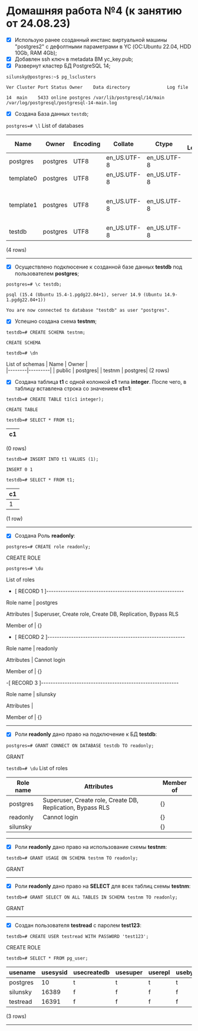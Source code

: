 # Домашняя работа №4 (к занятию от 24.08.23)

- [x] Использую ранее созданный инстанс виртуальной машины "postgres2" с дефолтными параметрами в YC (ОС:Ubuntu 22.04, HDD 10Gb, RAM 4Gb);
- [x] Добавлен ssh ключ в metadata ВМ yc_key.pub;
- [x] Развернут кластер БД PostgreSQL 14;

`silunsky@postgres:~$ pg_lsclusters`

`Ver Cluster Port Status Owner    Data directory              Log file`

`14  main    5433 online postgres /var/lib/postgresql/14/main /var/log/postgresql/postgresql-14-main.log`

- [x] Создана База данных `testdb`;

`postgres=# \l`
                                                List of databases                                                  
                                                
|   Name    |  Owner   | Encoding |   Collate   |    Ctype    | ICU Locale | Locale Provider |   Access privileges   |
|-----------|----------|----------|-------------|-------------|------------|-----------------|----------------------- |
| postgres  | postgres | UTF8     | en_US.UTF-8 | en_US.UTF-8 |            | libc            |                        |
| template0 | postgres | UTF8     | en_US.UTF-8 | en_US.UTF-8 |            | libc            | =c/postgres          + |
|           |          |          |             |             |            |                 | postgres=CTc/postgres  |
| template1 | postgres | UTF8     | en_US.UTF-8 | en_US.UTF-8 |            | libc            | =c/postgres          + |
|           |          |          |             |             |            |                 | postgres=CTc/postgres  |
| testdb    | postgres | UTF8     | en_US.UTF-8 | en_US.UTF-8 |            | libc            |                        |
(4 rows)

---
 
- [x] Осуществлено подклюсение к созданной базе данных **testdb** под пользователем **postgres**;

`postgres=# \c testdb;`

`psql (15.4 (Ubuntu 15.4-1.pgdg22.04+1), server 14.9 (Ubuntu 14.9-1.pgdg22.04+1))`

`You are now connected to database "testdb" as user "postgres".`

- [x] Успешно создана схема **testnm**;

`testdb=# CREATE SCHEMA testnm;`

`CREATE SCHEMA`

`testdb=# \dn`

   List of schemas 
|  Name  |  Owner  |   
|--------|---------|
| public | postgres|
| testnm | postgres|
(2 rows)


- [x] Создана таблица **t1** с одной колонкой **c1** типа **integer**. После чего, в таблицу вставлена строка со значением **c1=1**:

`testdb=# CREATE TABLE t1(c1 integer);`

`CREATE TABLE`

`testdb=# SELECT * FROM t1;`

| c1 | 
|----|

(0 rows)

`testdb=# INSERT INTO t1 VALUES (1);`

`INSERT 0 1`

`testdb=# SELECT * FROM t1;`

| c1 | 
|----|
|  1 |

(1 row)

---

- [x] Создана Роль **readonly**:

`postgres=# CREATE role readonly;`

CREATE ROLE

`postgres=# \du`

List of roles

- [ RECORD 1 ]----------------------------------------------------------

Role name  | postgres

Attributes | Superuser, Create role, Create DB, Replication, Bypass RLS

Member of  | {}

- [ RECORD 2 ]----------------------------------------------------------

Role name  | readonly

Attributes | Cannot login

Member of  | {}

-[ RECORD 3 ]----------------------------------------------------------

Role name  | silunsky

Attributes | 

Member of  | {}

---

- [x] Роли **readonly** дано право на подключение к БД **testdb**:
      
`postgres=# GRANT CONNECT ON DATABASE testdb TO readonly;`

GRANT

`testdb=# \du`
                                   List of roles
                                   
| Role name |                         Attributes                         | Member of |
|-----------|------------------------------------------------------------|-----------|
| postgres  | Superuser, Create role, Create DB, Replication, Bypass RLS | {}        |
| readonly  | Cannot login                                               | {}        |
| silunsky  |                                                            | {}        |

---

- [x] Роли **readonly** дано право на использование схемы **testnm**:

`testdb=# GRANT USAGE ON SCHEMA testnm TO readonly;`

GRANT

---

- [x] Роли **readonly** дано право на **SELECT** для всех таблиц схемы **testnm**:

`testdb=# GRANT SELECT ON ALL TABLES IN SCHEMA testnm TO readonly;`

GRANT

---

- [x] Создан пользователя **testread** с паролем **test123**:

`testdb=# CREATE USER testread WITH PASSWORD 'test123';`

CREATE ROLE

`testdb=# SELECT * FROM pg_user;`

| usename  | usesysid | usecreatedb | usesuper | userepl | usebypassrls |  passwd  | valuntil | useconfig |
|----------|----------|-------------|----------|---------|--------------|----------|----------|-----------|
| postgres |       10 | t           | t        | t       | t            | ******** |          | 
| silunsky |    16389 | f           | f        | f       | f            | ******** |          | 
| testread |    16391 | f           | f        | f       | f            | ******** |          | 
(3 rows)

---





